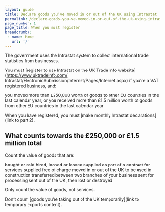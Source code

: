 ```yaml
---
layout: guide
title: Declare goods you’ve moved in or out of the UK using Intrastat
permalink: /declare-goods-you-ve-moved-in-or-out-of-the-uk-using-intrastat/when-you-must-register.html
page_number: 1
page_title: When you must register
breadcrumbs:
 - name: Home
   url: '/'
---
```

The government uses the Intrastat system to collect international trade statistics from businesses.

You must [register to use Intrastat on the UK Trade Info website](https://www.uktradeinfo.com/
Intrastat/ElectronicSubmission/Internet/Pages/Internet.aspx) if you’re a VAT registered business, and:

you moved more than £250,000 worth of goods to other EU countries in the last calendar year, or
you received more than £1.5 million worth of goods from other EU countries in the last calendar year

When you have registered, you must [make monthly Intrastat declarations](link to part 2).

## What counts towards the £250,000 or £1.5 million total

Count the value of goods that are:

bought or sold
hired, loaned or leased
supplied as part of a contract for services
supplied free of charge
moved in or out of the UK to be used in construction
transferred between two branches of your business
sent for processing
sent out of the UK, then lost or destroyed

Only count the value of goods, not services.

Don’t count [goods you’re taking out of the UK temporarily](link to temporary exports content).
